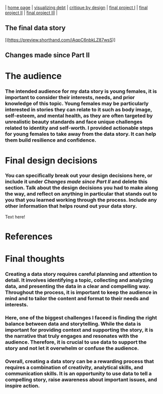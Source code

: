 | [home page](https://cmustudent.github.io/tswd-portfolio-templates/) | [visualizing debt](visualizing-government-debt) | [critique by design](critique-by-design) | [final project I](final-project-part-one) | [final project II](final-project-part-two) | [final project III](final-project-part-three) |

## The final data story

  [(https://preview.shorthand.com/iAqpC6nbkLZ87wsS)] 

## Changes made since Part II





# The audience

### The intended audience for my data story is young females, it is important to consider their interests, needs, and prior knowledge of this topic. Young females may be particularly interested in stories they can relate to it such as body image, self-esteem, and mental health, as they are often targeted by unrealistic beauty standards and face unique challenges related to identity and self-worth. I provided actionable steps for young females to take away from the data story. It can help them build resilience and confidence. 


# Final design decisions
### You can specifically break out your design decisions here, or include it under *Changes made since Part II* and delete this section. Talk about the design decisions you had to make along the way, and reflect on anything in particular that stands out to you that you learned working through the process.  Include any other information that helps round out your data story. 

Text here!

# References
### 
### 

# Final thoughts
### Creating a data story requires careful planning and attention to detail. It involves identifying a topic, collecting and analyzing data, and presenting the data in a clear and compelling way. Throughout the process, it is important to keep the audience in mind and to tailor the content and format to their needs and interests.

### Here, one of the biggest challenges I faceed is finding the right balance between data and storytelling. While the data is important for providing context and supporting the story, it is the narrative that truly engages and resonates with the audience. Therefore, it is crucial to use data to support the story and not let it overwhelm or confuse the audience.

### Overall, creating a data story can be a rewarding process that requires a combination of creativity, analytical skills, and communication skills. It is an opportunity to use data to tell a compelling story, raise awareness about important issues, and inspire action.


